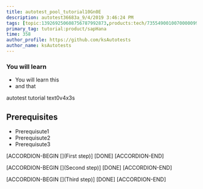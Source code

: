 ```yaml
---
title: autotest_pool_tutorial10Gn0E
description: autotest36683a_9/4/2019 3:46:24 PM
tags: [topic:139269250608756787992873,products:tech/73554900100700000996,tutorial:experience/advanced]
primary_tag: tutorial:product/sapHana
time: 358
author_profile: https://github.com/ksAutotests
author_name: ksAutotests
---
```

### You will learn
- You will learn this
- and that

autotest tutorial text0v4x3s

## Prerequisites
- Prerequisute1
- Prerequisute2
- Prerequisute3

[ACCORDION-BEGIN [](First step)]
[DONE]
[ACCORDION-END]

[ACCORDION-BEGIN [](Second step)]
[DONE]
[ACCORDION-END]

[ACCORDION-BEGIN [](Third step)]
[DONE]
[ACCORDION-END]

